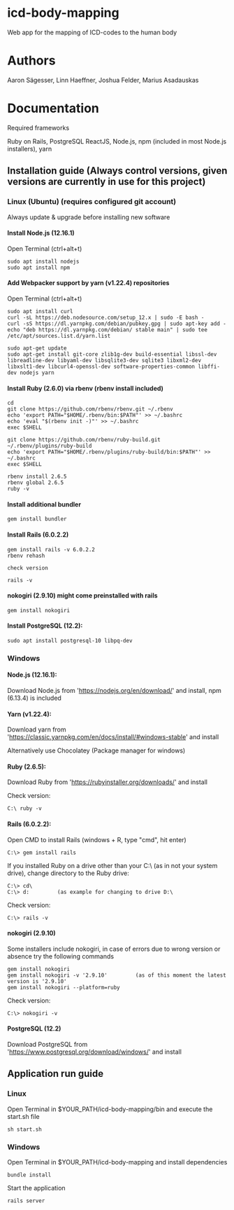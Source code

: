 # icd-body-mapping
Web app for the mapping of ICD-codes to the human body

# Authors

Aaron Sägesser, Linn Haeffner, Joshua Felder, Marius Asadauskas

# Documentation

Required frameworks

Ruby on Rails, PostgreSQL ReactJS, Node.js, npm (included in most Node.js installers), yarn

## Installation guide (Always control versions, given versions are currently in use for this project)

### Linux (Ubuntu) (requires configured git account)

Always update & upgrade before installing new software

#### Install Node.js (12.16.1)

Open Terminal (ctrl+alt+t)

```
sudo apt install nodejs
sudo apt install npm
```

#### Add Webpacker support by yarn (v1.22.4) repositories

Open Terminal (ctrl+alt+t)

```
sudo apt install curl
curl -sL https://deb.nodesource.com/setup_12.x | sudo -E bash -
curl -sS https://dl.yarnpkg.com/debian/pubkey.gpg | sudo apt-key add -
echo "deb https://dl.yarnpkg.com/debian/ stable main" | sudo tee /etc/apt/sources.list.d/yarn.list

sudo apt-get update
sudo apt-get install git-core zlib1g-dev build-essential libssl-dev libreadline-dev libyaml-dev libsqlite3-dev sqlite3 libxml2-dev libxslt1-dev libcurl4-openssl-dev software-properties-common libffi-dev nodejs yarn
```

#### Install Ruby (2.6.0) via rbenv (rbenv install included)

```
cd
git clone https://github.com/rbenv/rbenv.git ~/.rbenv
echo 'export PATH="$HOME/.rbenv/bin:$PATH"' >> ~/.bashrc
echo 'eval "$(rbenv init -)"' >> ~/.bashrc
exec $SHELL

git clone https://github.com/rbenv/ruby-build.git ~/.rbenv/plugins/ruby-build
echo 'export PATH="$HOME/.rbenv/plugins/ruby-build/bin:$PATH"' >> ~/.bashrc
exec $SHELL

rbenv install 2.6.5
rbenv global 2.6.5
ruby -v
```

#### Install additional bundler

```
gem install bundler
```

#### Install Rails (6.0.2.2)

```
gem install rails -v 6.0.2.2
rbenv rehash

check version

rails -v
```

#### nokogiri (2.9.10) might come preinstalled with rails

```sudo apt-get install build-essential patch ruby-dev zlib1g-dev liblzma-dev
gem install nokogiri
```

#### Install PostgreSQL (12.2):
```
sudo apt install postgresql-10 libpq-dev
```

### Windows

#### Node.js (12.16.1):

Download Node.js from 'https://nodejs.org/en/download/' and install, npm (6.13.4) is included

#### Yarn (v1.22.4):

Download yarn from 'https://classic.yarnpkg.com/en/docs/install/#windows-stable' and install

Alternatively use Chocolatey (Package manager for windows)

#### Ruby (2.6.5):

Download Ruby from 'https://rubyinstaller.org/downloads/' and install

Check version:
```
C:\ ruby -v
```

#### Rails (6.0.2.2):

Open CMD to install Rails (windows + R, type "cmd", hit enter)
```
C:\> gem install rails
```
If you installed Ruby on a drive other than your C:\ (as in not your system drive), change directory to the Ruby drive:
```
C:\> cd\
C:\> d:         (as example for changing to drive D:\
```
Check version:
```
C:\> rails -v
```

#### nokogiri (2.9.10)

Some installers include nokogiri, in case of errors due to wrong version or absence try the following commands
```
gem install nokogiri
gem install nokogiri -v '2.9.10'         (as of this moment the latest version is '2.9.10'
gem install nokogiri --platform=ruby
```
Check version:
```
C:\> nokogiri -v
```

#### PostgreSQL (12.2)

Download PostgreSQL from 'https://www.postgresql.org/download/windows/' and install

## Application run guide

### Linux

Open Terminal in $YOUR_PATH/icd-body-mapping/bin and execute the start.sh file

```
sh start.sh
```

### Windows

Open Terminal in $YOUR_PATH/icd-body-mapping and install dependencies

```
bundle install
```

Start the application

```
rails server
```
